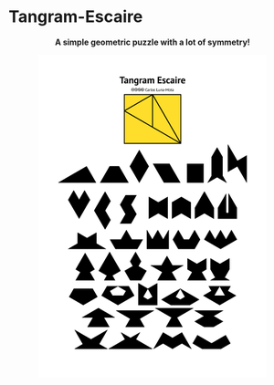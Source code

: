 # Tangram-Escaire

<p align="center"><strong>A simple geometric puzzle with a lot of symmetry!</strong></p>

<p align="center"><a href="Tangram Escaire.pdf"><img width=400px src="Tangram Escaire.png" alt="Tangram Escaire" title="Tangram Escaire" /></a></p>
